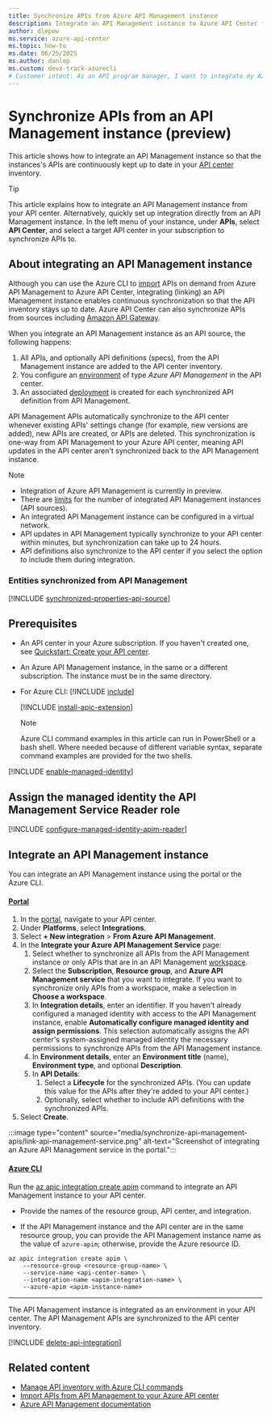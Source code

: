 ```yaml
---
title: Synchronize APIs from Azure API Management instance
description: Integrate an API Management instance to Azure API Center for automatic synchronization of APIs to the inventory.
author: dlepow
ms.service: azure-api-center
ms.topic: how-to
ms.date: 06/25/2025
ms.author: danlep 
ms.custom: devx-track-azurecli
# Customer intent: As an API program manager, I want to integrate my Azure API Management instance with my API center and synchronize API Management APIs to my inventory.
---
```


# Synchronize APIs from an API Management instance (preview)

This article shows how to integrate an API Management instance so that the instances's APIs are continuously kept up to date in your [API center](overview.md) inventory. 

> [!TIP]
> This article explains how to integrate an API Management instance from your API center. Alternatively, quickly set up integration directly from an API Management instance. In the left menu of your instance, under **APIs**, select **API Center**, and select a target API center in your subscription to synchronize APIs to.

## About integrating an API Management instance

Although you can use the Azure CLI to [import](import-api-management-apis.md) APIs on demand from Azure API Management to Azure API Center, integrating (linking) an API Management instance enables continuous synchronization so that the API inventory stays up to date. Azure API Center can also synchronize APIs from sources including [Amazon API Gateway](synchronize-aws-gateway-apis.md). 

When you integrate an API Management instance as an API source, the following happens:

1. All APIs, and optionally API definitions (specs), from the API Management instance are added to the API center inventory.
1. You configure an [environment](key-concepts.md#environment) of type *Azure API Management* in the API center. 
1. An associated [deployment](key-concepts.md#deployment) is created for each synchronized API definition from API Management. 

API Management APIs automatically synchronize to the API center whenever existing APIs' settings change (for example, new versions are added), new APIs are created, or APIs are deleted. This synchronization is one-way from API Management to your Azure API center, meaning API updates in the API center aren't synchronized back to the API Management instance.

> [!NOTE]
> * Integration of Azure API Management is currently in preview.
> * There are [limits](../azure-resource-manager/management/azure-subscription-service-limits.md?toc=/azure/api-center/toc.json&bc=/azure/api-center/breadcrumb/toc.json#azure-api-center-limits) for the number of integrated API Management instances (API sources).
> * An integrated API Management instance can be configured in a virtual network.
> * API updates in API Management typically synchronize to your API center within minutes, but synchronization can take up to 24 hours.
> * API definitions also synchronize to the API center if you select the option to include them during integration.

### Entities synchronized from API Management

[!INCLUDE [synchronized-properties-api-source](includes/synchronized-properties-api-source.md)]

## Prerequisites

* An API center in your Azure subscription. If you haven't created one, see [Quickstart: Create your API center](set-up-api-center.md).

* An Azure API Management instance, in the same or a different subscription. The instance must be in the same directory. 

* For Azure CLI:
    [!INCLUDE [include](~/reusable-content/azure-cli/azure-cli-prepare-your-environment-no-header.md)]

    [!INCLUDE [install-apic-extension](includes/install-apic-extension.md)]

    > [!NOTE]
    > Azure CLI command examples in this article can run in PowerShell or a bash shell. Where needed because of different variable syntax, separate command examples are provided for the two shells.

[!INCLUDE [enable-managed-identity](includes/enable-managed-identity.md)]

## Assign the managed identity the API Management Service Reader role

[!INCLUDE [configure-managed-identity-apim-reader](includes/configure-managed-identity-apim-reader.md)]

## Integrate an API Management instance 

You can integrate an API Management instance using the portal or the Azure CLI.

#### [Portal](#tab/portal)

1. In the [portal](https://portal.azure.com), navigate to your API center.
1. Under **Platforms**, select **Integrations**.
1. Select **+ New integration** > **From Azure API Management**.
1. In the **Integrate your Azure API Management Service** page:
    1. Select whether to synchronize all APIs from the API Management instance or only APIs that are in an API Management [workspace](../api-management/workspaces-overview.md). 
    1. Select the **Subscription**, **Resource group**, and **Azure API Management service** that you want to integrate. If you want to synchronize only APIs from a workspace, make a selection in **Choose a workspace**.
    1. In **Integration details**, enter an identifier.
        If you haven't already configured a managed identity with access to the API Management instance, enable **Automatically configure managed identity and assign permissions**. This selection automatically assigns the API center's system-assigned managed identity the necessary permissions to synchronize APIs from the API Management instance.
    1. In **Environment details**, enter an **Environment title** (name), **Environment type**, and optional **Description**.
    1. In **API Details**:
        1. Select a **Lifecycle** for the synchronized APIs. (You can update this value for the APIs after they're added to your API center.)
        1. Optionally, select whether to include API definitions with the synchronized APIs.
1. Select **Create**.

:::image type="content" source="media/synchronize-api-management-apis/link-api-management-service.png" alt-text="Screenshot of integrating an Azure API Management service in the portal.":::

#### [Azure CLI](#tab/cli)

Run the [az apic integration create apim](/cli/azure/apic/integration/create#az-apic-integration-create-apim) command to integrate an API Management instance to your API center. 

* Provide the names of the resource group, API center, and integration.  

* If the API Management instance and the API center are in the same resource group, you can provide the API Management instance name as the value of `azure-apim`; otherwise, provide the Azure resource ID. 

```azurecli
az apic integration create apim \
    --resource-group <resource-group-name> \
    --service-name <api-center-name> \
    --integration-name <apim-integration-name> \
    --azure-apim <apim-instance-name>
``` 
---

The API Management instance is integrated as an environment in your API center. The API Management APIs are synchronized to the API center inventory.

[!INCLUDE [delete-api-integration](includes/delete-api-integration.md)]

## Related content
 
* [Manage API inventory with Azure CLI commands](manage-apis-azure-cli.md)
* [Import APIs from API Management to your Azure API center](import-api-management-apis.md)
* [Azure API Management documentation](../api-management/index.yml)
